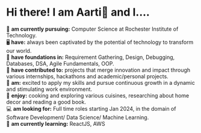 # Hi there! I am Aarti🌱 and I....

🏫 **am currently pursuing:**  Computer Science at Rochester Institute of Technology.<br />
🖥️ **have:**  always been captivated by the potential of technology to transform our world.<br />
📖 **have foundations in:**  Requirement Gathering, Design, Debugging, Databases, DSA, Agile Fundamentals, OOP.<br />
🧁 **have contributed to:**  projects that merge innovation and impact through various internships, hackathons and academic/personal projects.<br />
🏢 **am:**  excited to apply my skills and pursue continuous growth in a dynamic and stimulating work environment.<br />
🍓 **enjoy:**  cooking and exploring various cuisines, researching about home decor and reading a good book.<br />
💻 **am looking for:**  Full time roles starting Jan 2024, in the domain of Software Development/ Data Science/ Machine Learning.<br />
🍵 **am currently learning:** ReactJS, AWS<br />
